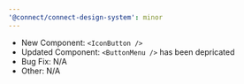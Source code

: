 ```yaml
---
'@connect/connect-design-system': minor
---
```


- New Component: `<IconButton />`
- Updated Component: `<ButtonMenu />` has been depricated
- Bug Fix: N/A
- Other: N/A
